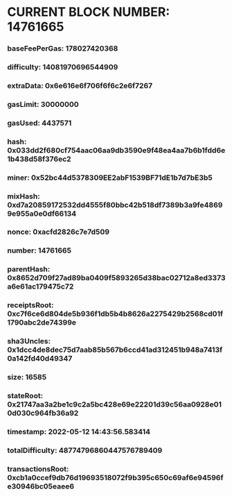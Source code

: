 # CURRENT BLOCK NUMBER: 14761665

### baseFeePerGas: 178027420368
### difficulty: 14081970696544909
### extraData: 0x6e616e6f706f6f6c2e6f7267
### gasLimit: 30000000
### gasUsed: 4437571
### hash: 0x033dd2f680cf754aac06aa9db3590e9f48ea4aa7b6b1fdd6e1b438d58f376ec2
### miner: 0x52bc44d5378309EE2abF1539BF71dE1b7d7bE3b5
### mixHash: 0xd7a20859172532dd4555f80bbc42b518df7389b3a9fe48699e955a0e0df66134
### nonce: 0xacfd2826c7e7d509
### number: 14761665
### parentHash: 0x8652d709f27ad89ba0409f5893265d38bac02712a8ed3373a6e61ac179475c72
### receiptsRoot: 0xc7f6ce6d804de5b936f1db5b4b8626a2275429b2568cd01f1790abc2de74399e
### sha3Uncles: 0x1dcc4de8dec75d7aab85b567b6ccd41ad312451b948a7413f0a142fd40d49347
### size: 16585
### stateRoot: 0x21747aa3a2be1c9c2a5bc428e69e22201d39c56aa0928e010d030c964fb36a92
### timestamp: 2022-05-12 14:43:56.583414
### totalDifficulty: 48774796860447576789409
### transactionsRoot: 0xcb1a0ccef9db76d19693518072f9b395c650c69af6e94596fe30946bc05eaee6
